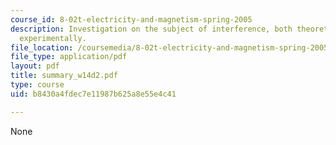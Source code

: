 ```yaml
---
course_id: 8-02t-electricity-and-magnetism-spring-2005
description: Investigation on the subject of interference, both theoretically and
  experimentally.
file_location: /coursemedia/8-02t-electricity-and-magnetism-spring-2005/b8430a4fdec7e11987b625a8e55e4c41_summary_w14d2.pdf
file_type: application/pdf
layout: pdf
title: summary_w14d2.pdf
type: course
uid: b8430a4fdec7e11987b625a8e55e4c41

---
```

None